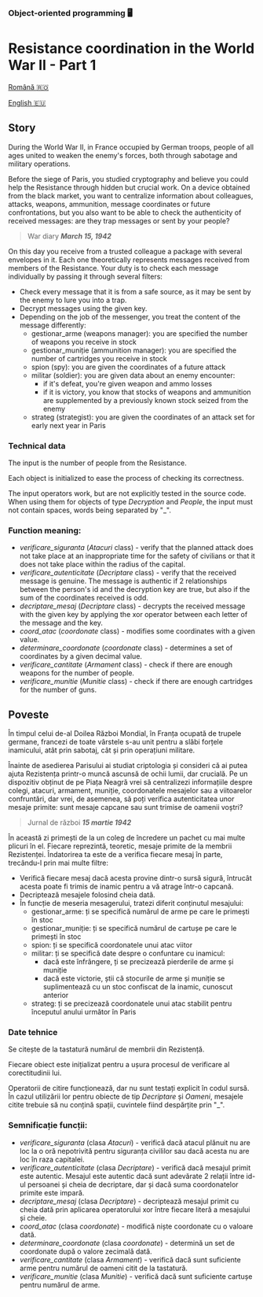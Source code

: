 ### Object-oriented programming 🖥️
# Resistance coordination in the World War II - Part 1

[Română :romania:](#poveste)

[English :eu:](#story)

## Story
During the World War II, in France occupied by German troops, people of all ages united to weaken the enemy's forces, both through sabotage and military operations.

Before the siege of Paris, you studied cryptography and believe you could help the Resistance through hidden but crucial work. On a device obtained from the black market, you want to centralize information about colleagues, attacks, weapons, ammunition, message coordinates or future confrontations, but you also want to be able to check the authenticity of received messages: are they trap messages or sent by your people?

> War diary
***March 15, 1942***

On this day you receive from a trusted colleague a package with several envelopes in it. Each one theoretically represents messages received from members of the Resistance. Your duty is to check each message individually by passing it through several filters:

* Check every message that it is from a safe source, as it may be sent by the enemy to lure you into a trap.
* Decrypt messages using the given key.
* Depending on the job of the messenger, you treat the content of the message differently:
  * gestionar_arme (weapons manager): you are specified the number of weapons you receive in stock
  * gestionar_muniție (ammunition manager): you are specified the number of cartridges you receive in stock
  * spion (spy): you are given the coordinates of a future attack
  * militar (soldier): you are given data about an enemy encounter:
    * if it's defeat, you're given weapon and ammo losses
    * if it is victory, you know that stocks of weapons and ammunition are supplemented by a previously known stock seized from the enemy
  * strateg (strategist): you are given the coordinates of an attack set for early next year in Paris
### Technical data

The input is the number of people from the Resistance.

Each object is initialized to ease the process of checking its correctness.

The input operators work, but are not explicitly tested in the source code. When using them for objects of type _Decryption_ and _People_, the input must not contain spaces, words being separated by "_".

### Function meaning:
* _verificare_siguranta_ (_Atacuri_ class) - verify that the planned attack does not take place at an inappropriate time for the safety of civilians or that it does not take place within the radius of the capital.
* _verificare_autenticitate_ (_Decriptare_ class) - verify that the received message is genuine. The message is authentic if 2 relationships between the person's id and the decryption key are true, but also if the sum of the coordinates received is odd.
* _decriptare_mesaj_ (_Decriptare_ class) - decrypts the received message with the given key by applying the xor operator between each letter of the message and the key.
* _coord_atac_ (_coordonate_ class) - modifies some coordinates with a given value.
* _determinare_coordonate_ (_coordonate_ class) - determines a set of coordinates by a given decimal value.
* _verificare_cantitate_ (_Armament_ class) - check if there are enough weapons for the number of people.
* _verificare_munitie_ (_Munitie_ class) - check if there are enough cartridges for the number of guns.



## Poveste 
În timpul celui de-al Doilea Război Mondial, în Franța ocupată de trupele germane, francezi de toate vârstele s-au unit pentru a slăbi forțele inamicului, atât prin sabotaj, cât și prin operațiuni militare.

Înainte de asedierea Parisului ai studiat criptologia și consideri că ai putea ajuta Rezistența printr-o muncă ascunsă de ochii lumii, dar crucială. Pe un dispozitiv obținut de pe Piața Neagră vrei să centralizezi informațiile despre colegi, atacuri, armament, muniție, coordonatele mesajelor sau a viitoarelor confruntări, dar vrei, de asemenea, să poți verifica autenticitatea unor mesaje primite: sunt mesaje capcane sau sunt trimise de oamenii voștri? 
    
> Jurnal de război
***15 martie 1942***

În această zi primești de la un coleg de încredere un pachet cu mai multe plicuri în el. Fiecare reprezintă, teoretic, mesaje primite de la membrii Rezistenței. Îndatorirea ta este de a verifica fiecare mesaj în parte, trecându-l prin mai multe filtre:
    
* Verifică fiecare mesaj dacă acesta provine dintr-o sursă sigură, întrucât acesta poate fi trimis de inamic pentru a vă atrage într-o capcană.
* Decriptează mesajele folosind cheia dată.
* În funcție de meseria mesagerului, tratezi diferit conținutul mesajului:
  * gestionar_arme: ți se specifică numărul de arme pe care le primești în stoc
  * gestionar_muniție: ți se specifică numărul de cartușe pe care le primești în stoc
  * spion: ți se specifică coordonatele unui atac viitor
  * militar: ți se specifică date despre o confuntare cu inamicul:
    * dacă este înfrângere, ți se precizează pierderile de arme și muniție 
    * dacă este victorie, știi că stocurile de arme și muniție se suplimentează cu un stoc confiscat de la inamic, cunoscut anterior
  * strateg: ți se precizează coordonatele unui atac stabilit pentru începutul anului următor în Paris

### Date tehnice

Se citește de la tastatură numărul de membrii din Rezistență. 

Fiecare obiect este inițializat pentru a ușura procesul de verificare al corectitudinii lui.

Operatorii de citire funcționează, dar nu sunt testați explicit în codul sursă. În cazul utilizării lor pentru obiecte de tip _Decriptare_ și _Oameni_, mesajele citite trebuie să nu conțină spații, cuvintele fiind despărțite prin "_". 

### Semnificație funcții:
* _verificare_siguranta_ (clasa _Atacuri_) - verifică dacă atacul plănuit nu are loc la o oră nepotrivită pentru siguranța civililor sau dacă acesta nu are loc în raza capitalei.
* _verificare_autenticitate_ (clasa _Decriptare_) - verifică dacă mesajul primit este autentic. Mesajul este autentic dacă sunt adevărate 2 relații între id-ul persoanei și cheia de decriptare, dar și dacă suma coordonatelor primite este impară.
* _decriptare_mesaj_ (clasa _Decriptare_) - decriptează mesajul primit cu cheia dată prin aplicarea operatorului xor între fiecare literă a mesajului și cheie. 
* _coord_atac_ (clasa _coordonate_) - modifică niște coordonate cu o valoare dată.
* _determinare_coordonate_ (clasa _coordonate_) - determină un set de coordonate după o valore zecimală dată.
* _verificare_cantitate_ (clasa _Armament_) - verifică dacă sunt suficiente arme pentru numărul de oameni citit de la tastatură.
* _verificare_munitie_ (clasa _Munitie_) - verifică dacă sunt suficiente cartușe pentru numărul de arme.
